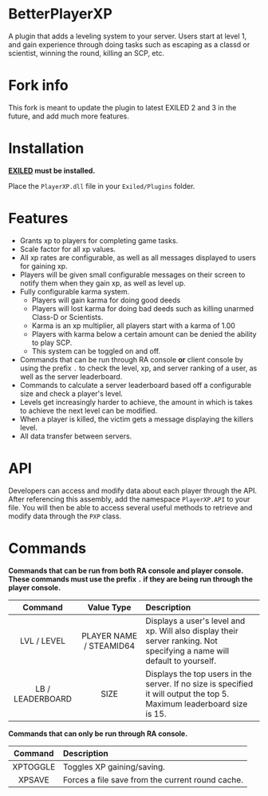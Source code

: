 # BetterPlayerXP

A plugin that adds a leveling system to your server. Users start at level 1, and gain experience through doing tasks such as escaping as a classd or scientist, winning the round, killing an SCP, etc.

# Fork info

This fork is meant to update the plugin to latest EXILED 2 and 3 in the future, and add much more features.

# Installation

**[EXILED](https://github.com/galaxy119/EXILED) must be installed.**

Place the `PlayerXP.dll` file in your `Exiled/Plugins` folder.

# Features
* Grants xp to players for completing game tasks.
* Scale factor for all xp values.
* All xp rates are configurable, as well as all messages displayed to users for gaining xp.
* Players will be given small configurable messages on their screen to notify them when they gain xp, as well as level up.
* Fully configurable karma system.
  * Players will gain karma for doing good deeds
  * Players will lost karma for doing bad deeds such as killing unarmed Class-D or Scientists.
  * Karma is an xp multiplier, all players start with a karma of 1.00
  * Players with karma below a certain amount can be denied the ability to play SCP.
  * This system can be toggled on and off.
* Commands that can be run through RA console **or** client console by using the prefix `.` to check the level, xp, and server ranking of a user, as well as the server leaderboard.
* Commands to calculate a server leaderboard based off a configurable size and check a player's level.
* Levels get increasingly harder to achieve, the amount in which is takes to achieve the next level can be modified.
* When a player is killed, the victim gets a message displaying the killers level.
* All data transfer between servers.

# API
Developers can access and modify data about each player through the API. After referencing this assembly, add the namespace `PlayerXP.API` to your file. You will then be able to access several useful methods to retrieve and modify data through the `PXP` class.

# Commands

**Commands that can be run from both RA console and player console. These commands must use the prefix `.` if they are being run through the player console.**

| Command        | Value Type | Description |
| :-------------: | :---------: | :------ |
| LVL / LEVEL | PLAYER NAME / STEAMID64 | Displays a user's level and xp. Will also display their server ranking. Not specifying a name will default to yourself. |
| LB / LEADERBOARD | SIZE | Displays the top users in the server. If no size is specified it will output the top 5. Maximum leaderboard size is 15. |

**Commands that can only be run through RA console.**

| Command        | Description |
| :-------------: | :------ |
| XPTOGGLE | Toggles XP gaining/saving. |
| XPSAVE | Forces a file save from the current round cache. |
